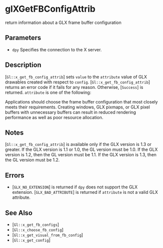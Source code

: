 # glXGetFBConfigAttrib
return information about a GLX frame buffer configuration

## Parameters
- `dpy`
  Specifies the connection to the X server.

## Description
[`Gl::x_get_fb_config_attrib`] sets `value` to the `attribute` value
  of GLX drawables created with respect to `config`.
  [`Gl::x_get_fb_config_attrib`] returns an error code if it fails for
  any reason. Otherwise, [`Success`] is returned.
`attribute` is one of the following:

Applications should choose the frame buffer configuration that most
  closely meets their requirements. Creating windows, GLX pixmaps, or
  GLX pixel buffers with unnecessary buffers can result in reduced
  rendering performance as well as poor resource allocation.

## Notes
[`Gl::x_get_fb_config_attrib`] is available only if the GLX version is
  1.3 or greater.
If the GLX version is 1.1 or 1.0, the GL version must be 1.0. If the
  GLX version is 1.2, then the GL version must be 1.1. If the GLX
  version is 1.3, then the GL version must be 1.2.

## Errors
- [`GLX_NO_EXTENSION`] is returned if `dpy` does not support the GLX
  extension. [`GLX_BAD_ATTRIBUTE`] is returned if `attribute` is not a
  valid GLX attribute.

## See Also
- [`Gl::x_get_fb_configs`]
- [`Gl::x_choose_fb_config`]
- [`Gl::x_get_visual_from_fb_config`]
- [`Gl::x_get_config`]
